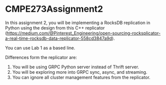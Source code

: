 # CMPE273Assignment2
In this assignment 2, you will be implementing a RocksDB replication in Python using the design from this C++ replicator (https://medium.com/@Pinterest_Engineering/open-sourcing-rocksplicator-a-real-time-rocksdb-data-replicator-558cd3847a9d). 

You can use Lab 1 as a based line.

Differences form the replicator are:

 1. You will be using GRPC Python server instead of Thrift server.
 2. You will be exploring more into GRPC sync, async, and streaming.
 3. You can ignore all cluster management features from the replicator.
